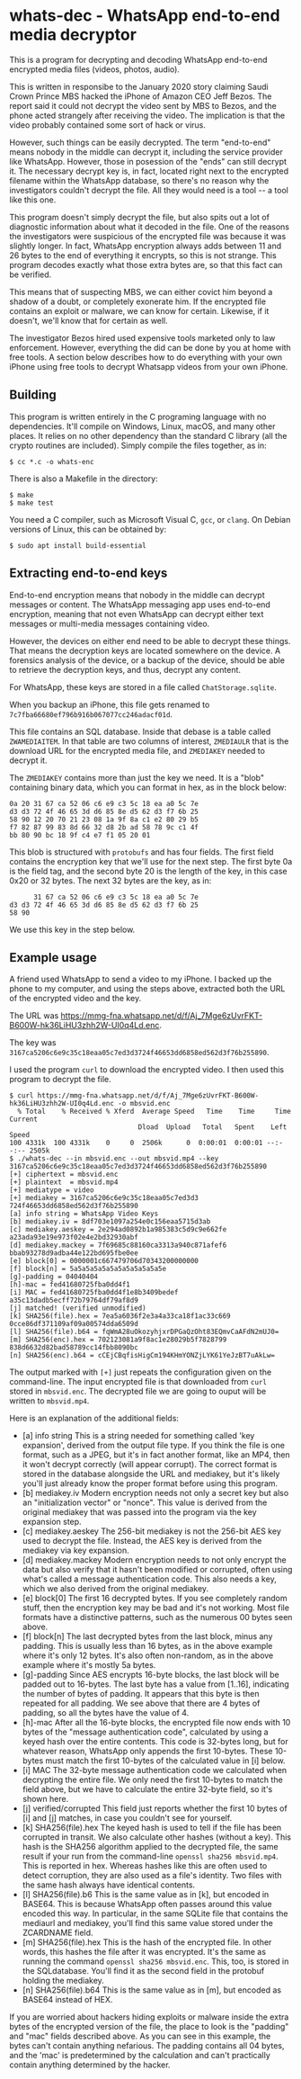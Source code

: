 # whats-dec - WhatsApp end-to-end media decryptor

This is a program for decrypting and decoding WhatsApp end-to-end encrypted
media files (videos, photos, audio).

This is written in responsibe to the January 2020 story claiming Saudi Crown
Prince MBS hacked the iPhone of Amazon CEO Jeff Bezos. The report said it
could not decrypt the video sent by MBS to Bezos, and the phone acted
strangely after receiving the video. The implication is that the video
probably contained some sort of hack or virus.

However, such things can be easily decrypted. The term "end-to-end" means
nobody in the middle can decrypt it, including the service provider like
WhatsApp. However, those in posession of the "ends" can still decrypt it.
The necessary decrypt key is, in fact, located right next to the encrypted
filename within the WhatsApp database, so there's no reason why the
investigators couldn't decrypt the file. All they would need is a tool --
a tool like this one.

This program doesn't simply decrypt the file, but also spits out a lot of
diagnostic information about what it decoded in the file. One of the reasons
the investigators were suspicious of the encrypted file was because it was
slightly longer. In fact, WhatsApp encryption always adds between 11 and 26
bytes to the end of everything it encrypts, so this is not strange. This
program decodes exactly what those extra bytes are, so that this fact can
be verified.

This means that of suspecting MBS, we can either covict him beyond a shadow
of a doubt, or completely exonerate him. If the encrypted file contains 
an exploit or malware, we can know for certain. Likewise, if it doesn't,
we'll know that for certain as well.

The investigator Bezos hired used expensive tools marketed only to law
enforcement. However, everything the did can be done by you at home with
free tools. A section below describes how to do everything with your own
iPhone using free tools to decrypt Whatsapp videos from your own iPhone.

## Building

This program is written entirely in the C programing language with no dependencies.
It'll compile on Windows, Linux, macOS, and many other places.
It relies on no other dependency than the standard C library
(all the crypto routines are included).
Simply compile the files together, as in:

    $ cc *.c -o whats-enc

There is also a Makefile in the directory:

    $ make
    $ make test

You need a C compiler, such as Microsoft Visual C, `gcc`, or `clang`. On Debian
versions of Linux, this can be obtained by:

    $ sudo apt install build-essential

## Extracting end-to-end keys

End-to-end encryption means that nobody in the middle can decrypt messages or
content. The WhatsApp messaging app uses end-to-end encryption, meaning that
not even WhatsApp can decrypt either text messages or multi-media messages
containing video.

However, the devices on either end need to be able to decrypt these things.
That means the decryption keys are located somewhere on the device.
A forensics analysis of the device, or a backup of the device, should be
able to retrieve the decryption keys, and thus, decrypt any content.

For WhatsApp, these keys are stored in a file called `ChatStorage.sqlite`.

When you backup an iPhone, this file gets renamed to
`7c7fba66680ef796b916b067077cc246adacf01d`.

This file contains an SQL database. Inside that debase is a table called
`ZWAMEDIAITEM`. In that table are two columns of interest, `ZMEDIAULR` that
is the download URL for the encrypted media file, and `ZMEDIAKEY` needed to
decrypt it.

The `ZMEDIAKEY` contains more than just the key we need. It is a "blob"
containing binary data, which you can format in hex, as in the block
below:

    0a 20 31 67 ca 52 06 c6 e9 c3 5c 18 ea a0 5c 7e
    d3 d3 72 4f 46 65 3d d6 85 8e d5 62 d3 f7 6b 25
    58 90 12 20 70 21 23 08 1a 9f 8a c1 e2 80 29 b5
    f7 82 87 99 83 8d 66 32 d8 2b ad 58 78 9c c1 4f
    bb 80 90 bc 18 9f c4 e7 f1 05 20 01 

This blob is structured with `protobufs` and has four
fields. The first field contains the encryption key
that we'll use for the next step. The first byte
0a is the field tag, and the second byte 20 is the length
of the key, in this case 0x20 or 32 bytes. The next
32 bytes are the key, as in:

          31 67 ca 52 06 c6 e9 c3 5c 18 ea a0 5c 7e
    d3 d3 72 4f 46 65 3d d6 85 8e d5 62 d3 f7 6b 25
    58 90 

We use this key in the step below.

## Example usage

A friend used WhatsApp to send a video to my iPhone. I backed up the phone
to my computer, and using the steps above, extracted both the URL of the
encrypted video and the key.

The URL was https://mmg-fna.whatsapp.net/d/f/Aj_7Mge6zUvrFKT-B600W-hk36LiHU3zhh2W-UI0q4Ld.enc.

The key was `3167ca5206c6e9c35c18eaa05c7ed3d3724f46653dd6858ed562d3f76b255890`.

I used the program `curl` to download the encrypted video. I then used
this program to decrypt the file.

    $ curl https://mmg-fna.whatsapp.net/d/f/Aj_7Mge6zUvrFKT-B600W-hk36LiHU3zhh2W-UI0q4Ld.enc -o mbsvid.enc
      % Total    % Received % Xferd  Average Speed   Time    Time     Time  Current
                                    Dload  Upload   Total   Spent    Left  Speed
    100 4331k  100 4331k    0     0  2506k      0  0:00:01  0:00:01 --:--:-- 2505k
    $ ./whats-dec --in mbsvid.enc --out mbsvid.mp4 --key 3167ca5206c6e9c35c18eaa05c7ed3d3724f46653dd6858ed562d3f76b255890 
    [+] ciphertext = mbsvid.enc
    [+] plaintext  = mbsvid.mp4
    [+] mediatype = video
    [+] mediakey = 3167ca5206c6e9c35c18eaa05c7ed3d3 724f46653dd6858ed562d3f76b255890 
    [a] info string = WhatsApp Video Keys
    [b] mediakey.iv = 8df703e1097a254e0c156eaa5715d3ab 
    [c] mediakey.aeskey = 2e294ad0892b1a985383c5d9c9e662fe a23ada93e19e973f02e4e2bd32930abf 
    [d] mediakey.mackey = 7f69685c88160ca3313a940c871afef6 bbab93278d9adba44e122bd695fbe0ee 
    [e] block[0] = 0000001c667479706d70343200000000 
    [f] block[n] = 5a5a5a5a5a5a5a5a5a5a5a5e
    [g]-padding = 04040404
    [h]-mac = fed41680725fba0dd4f1
    [i] MAC = fed41680725fba0dd4f1e8b3409bedef a35c13dadb5ecff72b79764df79af8d9 
    [j] matched! (verified unmodified)
    [k] SHA256(file).hex = 7ea5a6036f2e3a4a33ca18f1ac33c669 0cce86df371109af09a00574dda6509d 
    [l] SHA256(file).b64 = fqWmA28uOkozyhjxrDPGaQzOht83EQmvCaAFdN2mUJ0=
    [m] SHA256(enc).hex = 702123081a9f8ac1e28029b5f7828799 838d6632d82bad58789cc14fbb8090bc 
    [n] SHA256(enc).b64 = cCEjCBqfisHigCm194KHmYONZjLYK61YeJzBT7uAkLw=

The output marked with `[+]` just repeats the configuration given on the
command-line. The input encrypted file is that downloaded from `curl` stored in
`mbsvid.enc`. The decrypted file we are going to ouput will be written to
`mbsvid.mp4`.

Here is an explanation of the additional fields:

  * [a] info string
    This is a string needed for something called 'key expansion', derived
    from the output file type. If you think the file is one format, such as 
    a JPEG, but it's in fact another format, like an MP4, then it won't decrypt
    correctly (will appear corrupt). The correct format is stored in the database
    alongside the URL and mediakey, but it's likely you'll just already know
    the proper format before using this program.
  * [b] mediakey.iv
    Modern encryption needs not only a secret key but also an "initialization
    vector" or "nonce". This value is derived from the original mediakey that
    was passed into the program via the key expansion step.
  * [c] mediakey.aeskey
    The 256-bit mediakey is not the 256-bit AES key used to decrypt the file.
    Instead, the AES key is derived from the mediakey via key expansion.
  * [d] mediakey.mackey
    Modern encryption needs to not only encrypt the data but also verify
    that it hasn't been modified or corrupted, often using what's called
    a message authentication code. This also needs a key, which we also
    derived from the original mediakey.
  * [e] block[0]
    The first 16 decrypted bytes. If you see completely random stuff, then
    the encryption key may be bad and it's not working. Most file formats
    have a distinctive patterns, such as the numerous 00 bytes seen above.
  * [f] block[n]
    The last decrypted bytes from the last block, minus any padding.
    This is usually less than 16 bytes, as in the above example where it's
    only 12 bytes. It's also often non-random, as in the above example where
    it's mostly 5a bytes.
  * [g]-padding
    Since AES encrypts 16-byte blocks, the last block will be padded out to
    16-bytes. The last byte has a value from [1..16], indicating the number
    of bytes of padding. It appears that this byte is then repeated for all
    padding. We see above that there are 4 bytes of padding, so all the bytes
    have the value of 4.
  * [h]-mac
    After all the 16-byte blocks, the encrypted file now ends with 10 bytes
    of the "message authentication code", calculated by using a keyed
    hash over the entire contents. This code is 32-bytes long, but for 
    whatever reason, WhatsApp only appends the first 10-bytes. These
    10-bytes must match the first 10-bytes of the calculated value
    in [i] below.
  * [i] MAC
    The 32-byte message authentication code we calculated when decrypting
    the entire file. We only need the first 10-bytes to match the field
    above, but we have to calculate the entire 32-byte field, so it's
    shown here.
  * [j] verified/corrupted
    This field just reports whether the first 10 bytes of [i] and [j]
    matches, in case you couldn't see for yourself.
  * [k] SHA256(file).hex
    The keyed hash is used to tell if the file has been corrupted in
    transit. We also calculate other hashes (without a key). This
    hash is the SHA256 algorithm applied to the decrypted file,
    the same result if your run from the command-line `openssl sha256 mbsvid.mp4`.
    This is reported in hex. Whereas hashes like this are often used
    to detect corruption, they are also used as a file's identity.
    Two files with the same hash always have identical contents.
  * [l] SHA256(file).b6
    This is the same value as in [k], but encoded in BASE64. This is because
    WhatsApp often passes around this value encoded this way. In particular,
    in the same SQLite file that contains the mediaurl and mediakey, you'll
    find this same value stored under the ZCARDNAME field.
  * [m] SHA256(file).hex
    This is the hash of the encrypted file. In other words, this hashes
    the file after it was encrypted. It's the same as running the command
    `openssl sha256 mbsvid.enc`. This, too, is stored in the SQLdatabase.
    You'll find it as the second field in the protobuf holding the mediakey.
  * [n] SHA256(file).b64
    This is the same value as in [m], but encoded as BASE64 instead of HEX.

If you are worried about hackers hiding exploits or malware inside the
extra bytes of the encrypted version of the file, the place to look is
the "padding" and "mac" fields described above. As you can see in this
example, the bytes can't contain anything nefarious. The padding
contains all 04 bytes, and the 'mac' is predetermined by the calculation
and can't practically contain anything determined by the hacker.
